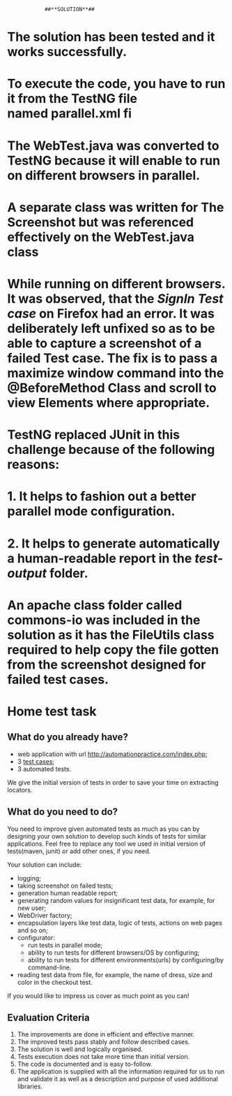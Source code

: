                 ##**SOLUTION**##
# The solution has been tested and it works successfully.
# To execute the code, you have to run it from the TestNG file named parallel.xml fi
# The WebTest.java was converted to TestNG because it will enable to run on different browsers in parallel.
# A separate class was written for The Screenshot but was referenced effectively on the WebTest.java class
# While running on different browsers. It was observed, that the *SignIn Test case* on Firefox had an error. It was deliberately left unfixed so as to be able to capture a screenshot of a failed Test case. The fix is to pass a maximize window command into the @BeforeMethod Class and scroll to view Elements where appropriate.
# TestNG replaced JUnit in this challenge because of the following reasons: 
# 1.  It helps to fashion out a better parallel mode configuration.
# 2.  It helps to generate automatically a human-readable report in the *test-output* folder.
# An apache class folder called commons-io was included in the solution as it has the FileUtils class required to help copy the file gotten from the screenshot designed for failed test cases.






# Home test task

**What do you already have?**
-----
 * web application with url http://automationpractice.com/index.php;
 * 3 [test cases](TESTCASES.md);
 * 3 automated tests.
 
We give the initial version of tests in order to save your time on extracting locators. 

**What do you need to do?**
----
You need to improve given automated tests as much as you can by designing your own solution to develop such kinds of tests for similar applications.
Feel free to replace any tool we used in initial version of tests(maven, junit) or add other ones, if you need.

Your solution can include:
* logging;
* taking screenshot on failed tests;
* generation human readable report;
* generating random values for insignificant test data, for example, for new user;
* WebDriver factory;
* encapsulation layers like test data, logic of tests, actions on web pages and so on;
* configurator:
  * run tests in parallel mode;
  * ability to run tests for different browsers/OS by configuring;
  * ability to run tests for different environments(urls) by configuring/by command-line.
* reading test data from file, for example, the name of dress, size and color in the checkout test.

If you would like to impress us cover as much point as you can!

**Evaluation Criteria**
-------------------
1. The improvements are done in efficient and effective manner.
2. The improved tests pass stably and follow described cases.
3. The solution is well and logically organised.
4. Tests execution does not take more time than initial version.
5. The code is documented and is easy to-follow.
6. The application is supplied with all the information required for us to run and validate it as well as a description and purpose of used additional libraries.
